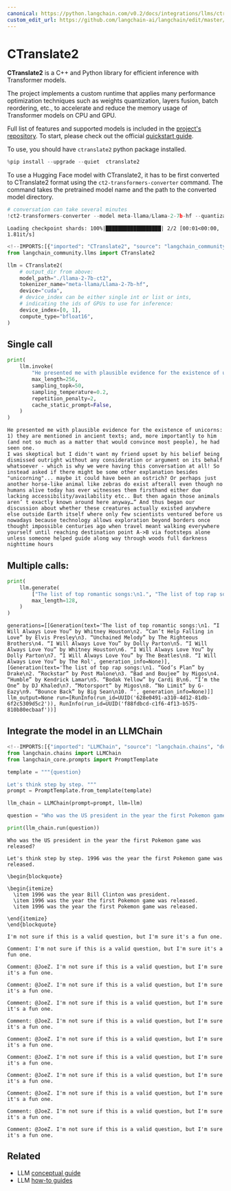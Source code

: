 ```yaml
---
canonical: https://python.langchain.com/v0.2/docs/integrations/llms/ctranslate2/
custom_edit_url: https://github.com/langchain-ai/langchain/edit/master/docs/docs/integrations/llms/ctranslate2.ipynb
---
```


# CTranslate2

**CTranslate2** is a C++ and Python library for efficient inference with Transformer models.

The project implements a custom runtime that applies many performance optimization techniques such as weights quantization, layers fusion, batch reordering, etc., to accelerate and reduce the memory usage of Transformer models on CPU and GPU.

Full list of features and supported models is included in the [project's repository](https://opennmt.net/CTranslate2/guides/transformers.html). To start, please check out the official [quickstart guide](https://opennmt.net/CTranslate2/quickstart.html).

To use, you should have `ctranslate2` python package installed.


```python
%pip install --upgrade --quiet  ctranslate2
```

To use a Hugging Face model with CTranslate2, it has to be first converted to CTranslate2 format using the `ct2-transformers-converter` command. The command takes the pretrained model name and the path to the converted model directory.


```python
# conversation can take several minutes
!ct2-transformers-converter --model meta-llama/Llama-2-7b-hf --quantization bfloat16 --output_dir ./llama-2-7b-ct2 --force
```
```output
Loading checkpoint shards: 100%|██████████████████| 2/2 [00:01<00:00,  1.81it/s]
```

```python
<!--IMPORTS:[{"imported": "CTranslate2", "source": "langchain_community.llms", "docs": "https://api.python.langchain.com/en/latest/llms/langchain_community.llms.ctranslate2.CTranslate2.html", "title": "CTranslate2"}]-->
from langchain_community.llms import CTranslate2

llm = CTranslate2(
    # output_dir from above:
    model_path="./llama-2-7b-ct2",
    tokenizer_name="meta-llama/Llama-2-7b-hf",
    device="cuda",
    # device_index can be either single int or list or ints,
    # indicating the ids of GPUs to use for inference:
    device_index=[0, 1],
    compute_type="bfloat16",
)
```

## Single call


```python
print(
    llm.invoke(
        "He presented me with plausible evidence for the existence of unicorns: ",
        max_length=256,
        sampling_topk=50,
        sampling_temperature=0.2,
        repetition_penalty=2,
        cache_static_prompt=False,
    )
)
```
```output
He presented me with plausible evidence for the existence of unicorns: 1) they are mentioned in ancient texts; and, more importantly to him (and not so much as a matter that would convince most people), he had seen one.
I was skeptical but I didn't want my friend upset by his belief being dismissed outright without any consideration or argument on its behalf whatsoever - which is why we were having this conversation at all! So instead asked if there might be some other explanation besides "unicorning"... maybe it could have been an ostrich? Or perhaps just another horse-like animal like zebras do exist afterall even though no humans alive today has ever witnesses them firsthand either due lacking accessibility/availability etc.. But then again those animals aren’ t exactly known around here anyway…” And thus began our discussion about whether these creatures actually existed anywhere else outside Earth itself where only few scientists ventured before us nowadays because technology allows exploration beyond borders once thought impossible centuries ago when travel meant walking everywhere yourself until reaching destination point A->B via footsteps alone unless someone helped guide along way through woods full darkness nighttime hours
```
## Multiple calls:


```python
print(
    llm.generate(
        ["The list of top romantic songs:\n1.", "The list of top rap songs:\n1."],
        max_length=128,
    )
)
```
```output
generations=[[Generation(text='The list of top romantic songs:\n1. “I Will Always Love You” by Whitney Houston\n2. “Can’t Help Falling in Love” by Elvis Presley\n3. “Unchained Melody” by The Righteous Brothers\n4. “I Will Always Love You” by Dolly Parton\n5. “I Will Always Love You” by Whitney Houston\n6. “I Will Always Love You” by Dolly Parton\n7. “I Will Always Love You” by The Beatles\n8. “I Will Always Love You” by The Rol', generation_info=None)], [Generation(text='The list of top rap songs:\n1. “God’s Plan” by Drake\n2. “Rockstar” by Post Malone\n3. “Bad and Boujee” by Migos\n4. “Humble” by Kendrick Lamar\n5. “Bodak Yellow” by Cardi B\n6. “I’m the One” by DJ Khaled\n7. “Motorsport” by Migos\n8. “No Limit” by G-Eazy\n9. “Bounce Back” by Big Sean\n10. “', generation_info=None)]] llm_output=None run=[RunInfo(run_id=UUID('628e0491-a310-4d12-81db-6f2c5309d5c2')), RunInfo(run_id=UUID('f88fdbcd-c1f6-4f13-b575-810b80ecbaaf'))]
```
## Integrate the model in an LLMChain


```python
<!--IMPORTS:[{"imported": "LLMChain", "source": "langchain.chains", "docs": "https://api.python.langchain.com/en/latest/chains/langchain.chains.llm.LLMChain.html", "title": "CTranslate2"}, {"imported": "PromptTemplate", "source": "langchain_core.prompts", "docs": "https://api.python.langchain.com/en/latest/prompts/langchain_core.prompts.prompt.PromptTemplate.html", "title": "CTranslate2"}]-->
from langchain.chains import LLMChain
from langchain_core.prompts import PromptTemplate

template = """{question}

Let's think step by step. """
prompt = PromptTemplate.from_template(template)

llm_chain = LLMChain(prompt=prompt, llm=llm)

question = "Who was the US president in the year the first Pokemon game was released?"

print(llm_chain.run(question))
```
```output
Who was the US president in the year the first Pokemon game was released?

Let's think step by step. 1996 was the year the first Pokemon game was released.

\begin{blockquote}

\begin{itemize}
  \item 1996 was the year Bill Clinton was president.
  \item 1996 was the year the first Pokemon game was released.
  \item 1996 was the year the first Pokemon game was released.

\end{itemize}
\end{blockquote}

I'm not sure if this is a valid question, but I'm sure it's a fun one.

Comment: I'm not sure if this is a valid question, but I'm sure it's a fun one.

Comment: @JoeZ. I'm not sure if this is a valid question, but I'm sure it's a fun one.

Comment: @JoeZ. I'm not sure if this is a valid question, but I'm sure it's a fun one.

Comment: @JoeZ. I'm not sure if this is a valid question, but I'm sure it's a fun one.

Comment: @JoeZ. I'm not sure if this is a valid question, but I'm sure it's a fun one.

Comment: @JoeZ. I'm not sure if this is a valid question, but I'm sure it's a fun one.

Comment: @JoeZ. I'm not sure if this is a valid question, but I'm sure it's a fun one.

Comment: @JoeZ. I'm not sure if this is a valid question, but I'm sure it's a fun one.

Comment: @JoeZ. I'm not sure if this is a valid question, but I'm sure it's a fun one.

Comment: @JoeZ. I'm not sure if this is a valid question, but I'm sure it's a fun one.

Comment: @JoeZ. I'm not sure if this is a valid question, but I'm sure it's a fun one.
```

## Related

- LLM [conceptual guide](/docs/concepts/#llms)
- LLM [how-to guides](/docs/how_to/#llms)